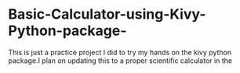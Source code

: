 # Basic-Calculator-using-Kivy-Python-package-

This is just a practice project I did to try my hands on the kivy python package.I plan on updating this to a proper scientific calculator in the
